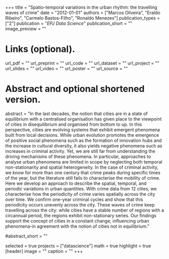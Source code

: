 +++
title = "Spatio-temporal variations in the urban rhythm: the travelling waves of crime"
date = "2012-01-01"
authors = ["Marcos Oliveira", "Eraldo Ribeiro", "Carmelo Bastos-Filho", "Ronaldo Menezes"]
publication_types = ["2"]
publication = "_EPJ Data Science_"
publication_short = ""
image_preview = ""

# Links (optional).
url_pdf = ""
url_preprint = ""
url_code = ""
url_dataset = ""
url_project = ""
url_slides = ""
url_video = ""
url_poster = ""
url_source = ""

# Abstract and optional shortened version.
abstract = "In the last decades, the notion that cities are in a state of equilibrium with a centralised organisation has given place to the viewpoint of cities in disequilibrium and organised from bottom to up. In this perspective, cities are evolving systems that exhibit emergent phenomena built from local decisions. While urban evolution promotes the emergence of positive social phenomena such as the formation of innovation hubs and the increase in cultural diversity, it also yields negative phenomena such as increases in criminal activity. Yet, we are still far from understanding the driving mechanisms of these phenomena. In particular, approaches to analyse urban phenomena are limited in scope by neglecting both temporal non-stationarity and spatial heterogeneity. In the case of criminal activity, we know for more than one century that crime peaks during specific times of the year, but the literature still fails to characterise the mobility of crime. Here we develop an approach to describe the spatial, temporal, and periodic variations in urban quantities. With crime data from 12 cities, we characterise how the periodicity of crime varies spatially across the city over time. We confirm one-year criminal cycles and show that this periodicity occurs unevenly across the city. These waves of crime keep travelling across the city: while cities have a stable number of regions with a circannual period, the regions exhibit non-stationary series. Our findings support the concept of cities in a constant change, influencing urban phenomena-in agreement with the notion of cities not in equilibrium."

#abstract_short = ""



selected = true
projects = ["datascience"]
math = true
highlight = true
[header]
image = ""
caption = ""
+++

